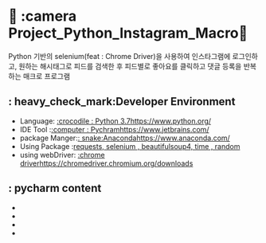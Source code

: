 # :eyes: :camera Project_Python_Instagram_Macro:japanese_goblin:


Python 기반의 selenium(feat : Chrome Driver)을 사용하여 인스타그램에 로그인하고, 원하는 
해시태그로 피드를 검색한 후 피드별로 좋아요를 클릭하고 댓글 등록을 반복하는 매크로 프로그램



   
## : heavy_check_mark:Developer Environment


  - Language: [:crocodile : Python 3.7](#getting-started)https://www.python.org/
  - IDE Tool :[:computer : Pychram](#running-the-tests)https://www.jetbrains.com/
  - package Manger:[: snake:Anaconda](#deployment)https://www.anaconda.com/
  - Using Package :[requests, selenium , beautifulsoup4, time , random](#built-with)
  - using webDriver: [:chrome driver](#contributing)https://chromedriver.chromium.org/downloads
## : pycharm content
  - 
  -
  -
  -

  

